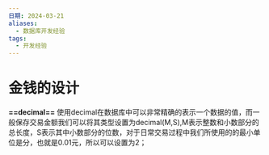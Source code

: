 ```yaml
---
日期: 2024-03-21
aliases:
  - 数据库开发经验
tags:
  - 开发经验
---
```

# 金钱的设计
**==decimal==**
使用decimal在数据库中可以非常精确的表示一个数据的值，而一般保存交易金额我们可以将其类型设置为decimal(M,S),M表示整数和小数部分的总长度，S表示其中小数部分的位数，对于日常交易过程中我们所使用的的最小单位是分，也就是0.01元，所以可以设置为2；
